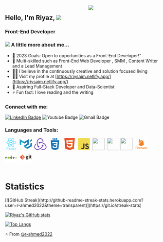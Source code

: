 
<img align='right' src="https://media.giphy.com/media/M9gbBd9nbDrOTu1Mqx/giphy.gif" width="230">

## Hello, I'm Riyaz, <img src="https://media.giphy.com/media/hvRJCLFzcasrR4ia7z/giphy.gif" width="30px"/>
### Front-End Developer 

### <img src="https://media.giphy.com/media/VgCDAzcKvsR6OM0uWg/giphy.gif" width="50"> A little more about me...  <img src="https://komarev.com/ghpvc/?username=r-ahmed2022&style=flat-square&color=blue" alt=""/>
- 🥅 2023 Goals:  Open to opportunities as a Front-End Developer!"
- 👯  Multi-skilled such as Front-End Web Developer , SMM , Content Writer and a Lead Management
- 💪🏼 I believe in the continuously creative and solution focused living
- 👨‍💻 Visit my profile at [https://riysaim.netlify.app/](https://riysaim.netlify.app/)
- 🌱 Aspiring Full-Stack Developer and Data-Scientist 
- ⚡ Fun fact: I love reading and the writing 



### Connect with me:
<div id="badges">
  <a href="https://www.linkedin.com/in/riyazahmedmicroverse/"><img src="https://img.shields.io/badge/LinkedIn-blue?style=for-the-badge&logo=linkedin&logoColor=white" alt="LinkedIn Badge"/></a>
  <img src="https://img.shields.io/badge/YouTube-red?style=for-the-badge&logo=youtube&logoColor=white" alt="Youtube Badge"/>
  <img src="https://cdn.jsdelivr.net/gh/devicons/devicon/icons/google/google-original-wordmark.svg" width=50px height=50px alt="Gmail Badge" />


</div>

### Languages and Tools:
<div>
  <img src="https://github.com/devicons/devicon/blob/master/icons/react/react-original-wordmark.svg" title="React" alt="React" width="40" height="40"/>&nbsp;
  <img src="https://github.com/devicons/devicon/blob/master/icons/materialui/materialui-original.svg" title="Material UI" alt="Material UI" width="40" height="40"/>&nbsp;
  <img src="https://github.com/devicons/devicon/blob/master/icons/redux/redux-original.svg" title="Redux" alt="Redux " width="40" height="40"/>&nbsp;
  <img src="https://github.com/devicons/devicon/blob/master/icons/css3/css3-plain-wordmark.svg"  title="CSS3" alt="CSS" width="40" height="40"/>&nbsp;
  <img src="https://github.com/devicons/devicon/blob/master/icons/html5/html5-original.svg" title="HTML5" alt="HTML" width="40" height="40"/>&nbsp;
  <img src="https://github.com/devicons/devicon/blob/master/icons/javascript/javascript-original.svg" title="JavaScript" alt="JavaScript" width="40" height="40"/>&nbsp;
  <img src="https://cdn.jsdelivr.net/gh/devicons/devicon/icons/ruby/ruby-plain.svg" width="40" height="40"/>&nbsp;
  <img src="https://cdn.jsdelivr.net/gh/devicons/devicon/icons/rails/rails-original-wordmark.svg" width="40" height="40" />
  <img src="https://cdn.jsdelivr.net/gh/devicons/devicon/icons/postgresql/postgresql-original-wordmark.svg" width="40" height="40" />&nbsp;
  <img src="https://github.com/devicons/devicon/blob/master/icons/firebase/firebase-plain-wordmark.svg" title="Firebase" alt="Firebase" width="40" height="40"/>&nbsp;
   <img src="https://github.com/devicons/devicon/blob/master/icons/nodejs/nodejs-original-wordmark.svg" title="NodeJS" alt="NodeJS" width="40" height="40"/>&nbsp;
  <img src="https://github.com/devicons/devicon/blob/master/icons/git/git-original-wordmark.svg" title="Git" **alt="Git" width="40" height="40"/>
</div>
&nbsp;&nbsp;<br>

<h1>Statistics</h1>
[![GitHub Streak](http://github-readme-streak-stats.herokuapp.com?user=r-ahmed2022&theme=transparent)](https://git.io/streak-stats)
  
[![Riyaz's GitHub stats](https://github-readme-stats.vercel.app/api?username=r-ahmed2022)](https://github.com/r-ahmed2022/github-readme-stats)

[![Top Langs](https://github-readme-stats.vercel.app/api/top-langs/?username=r-ahmed2022&layout=compact&theme=vision-friendly-dark)](https://github.com/anuraghazra/github-readme-stats)


⭐️ From [@r-ahmed2022](https://github.com/r-ahmed2022)  

